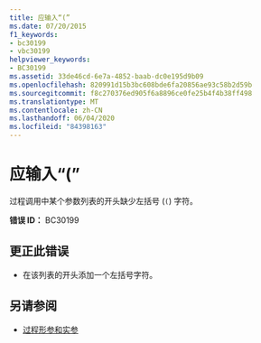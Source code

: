 ```yaml
---
title: 应输入“(”
ms.date: 07/20/2015
f1_keywords:
- bc30199
- vbc30199
helpviewer_keywords:
- BC30199
ms.assetid: 33de46cd-6e7a-4852-baab-dc0e195d9b09
ms.openlocfilehash: 820991d15b3bc608bde6fa20856ae93c58b2d59b
ms.sourcegitcommit: f8c270376ed905f6a8896ce0fe25b4f4b38ff498
ms.translationtype: MT
ms.contentlocale: zh-CN
ms.lasthandoff: 06/04/2020
ms.locfileid: "84398163"
---
```

# <a name="-expected"></a>应输入“(”
过程调用中某个参数列表的开头缺少左括号 (`(`) 字符。  
  
 **错误 ID：** BC30199  
  
## <a name="to-correct-this-error"></a>更正此错误  
  
- 在该列表的开头添加一个左括号字符。  
  
## <a name="see-also"></a>另请参阅

- [过程形参和实参](../programming-guide/language-features/procedures/procedure-parameters-and-arguments.md)
